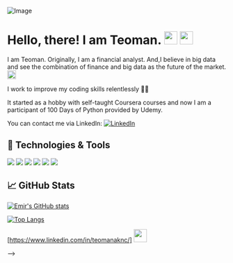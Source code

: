 <p align="center">
    
![Image](https://www.dataquest.io/wp-content/uploads/2019/05/what-is-data-science-1.jpg)
    

    
</p>

# Hello, there! I am Teoman. <img src="https://emojipedia-us.s3.dualstack.us-west-1.amazonaws.com/thumbs/120/google/313/man-astronaut_1f468-200d-1f680.png" width="30px"> <img src="https://raw.githubusercontent.com/MartinHeinz/MartinHeinz/master/wave.gif" width="30px">
I am Teoman. Originally, I am a financial analyst. And,I believe in big data and see the combination of finance and big data as the future of the market.<img src="https://emojipedia-us.s3.dualstack.us-west-1.amazonaws.com/thumbs/120/google/313/rocket_1f680.png" width="20px">     

I work to improve my coding skills relentlessly  👨‍💻

It started as a hobby with self-taught Coursera courses and now I am a participant of 100 Days of Python provided by Udemy.

You can contact me via LinkedIn: [![LinkedIn][1.1]][1]



## 🔧 Technologies & Tools
![](https://img.shields.io/badge/OS-Windows-informational?style=flat&logo=windows&logoColor=white&color=2bbc8a)
![](https://img.shields.io/badge/Editor-PyCharm-informational?style=flat&logo=pycharm-idea&logoColor=white&color=2bbc8a)
![](https://img.shields.io/badge/Editor-Google_Colab-informational?style=flat&logo=colab&logoColor=white&color=2bbc8a)
![](https://img.shields.io/badge/Code-Python-informational?style=flat&logo=python&logoColor=white&color=2bbc8a)
![](https://img.shields.io/badge/Code-Matlab-informational?style=flat&logo=matlab&logoColor=white&color=2bbc8a)
![](https://img.shields.io/badge/Writer-Medium-informational?style=flat&logo=medium&logoColor=white&color=2bbc8a)

## &#x1f4c8; GitHub Stats

[![Emir's GitHub stats](https://github-readme-stats.vercel.app/api?username=TheoFullStack&theme=tokyonight)](https://github.com/TheoFullStack/github-readme-stats)


[![Top Langs](https://github-readme-stats.vercel.app/api/top-langs/?username=TheoFullStack&theme=jolly)](https://github.com/TheoFullStack/github-readme-stats)



[1]: https://www.linkedin.com/in/teomanaknc/

[1.1]: https://img.icons8.com/fluency/24/000000/linkedin.png  







<a href="https://icons8.com/icon/xuvGCOXi8Wyg/linkedin"></a>[https://www.linkedin.com/in/teomanaknc/]
<a href="https://www.linkedin.com/in/emircan/"><img height="30" src="https://github.com/WaylonWalker/WaylonWalker/blob/main/icon/linkedin.png?raw=true"></a>



-->



